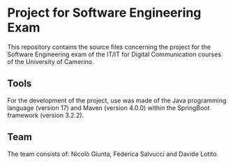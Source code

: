# Project for Software Engineering Exam
This repository contains the source files concerning the project for the Software Engineering exam of the IT/IT for Digital Communication courses of the University of Camerino.
## Tools
For the development of the project, use was made of the Java programming language (version 17) and Maven (version 4.0.0) within the SpringBoot framework (version 3.2.2).
## Team
The team consists of: Nicolò Giunta, Federica Salvucci and Davide Lotito.
